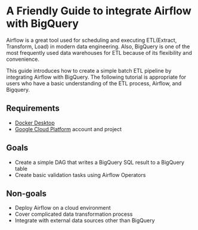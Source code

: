 # A Friendly Guide to integrate Airflow with BigQuery
Airflow is a great tool used for scheduling and executing ETL(Extract, Transform, Load) in modern data engineering. 
Also, BigQuery is one of the most frequently used data warehouses for ETL because of its flexibility and convenience.

This guide introduces how to create a simple batch ETL pipeline by integrating Airflow with BigQuery.
The following tutorial is appropriate for users who have a basic understanding of the ETL process, Airflow, and Bigquery.

## Requirements
- [Docker Desktop](https://www.docker.com/products/docker-desktop/)
- [Google Cloud Platform](https://cloud.google.com/) account and project

## Goals
- Create a simple DAG that writes a BigQuery SQL result to a BigQuery table
- Create basic validation tasks using Airflow Operators

## Non-goals
* Deploy Airflow on a cloud environment
* Cover complicated data transformation process
* Integrate with external data sources other than BigQuery